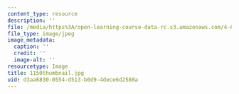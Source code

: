 ```yaml
---
content_type: resource
description: ''
file: /media/https%3A/open-learning-course-data-rc.s3.amazonaws.com/4-614-religious-architecture-and-islamic-cultures-fall-2002/d3aa68300554d513b0d94dece6d2588a_1150thumbnail.jpg
file_type: image/jpeg
image_metadata:
  caption: ''
  credit: ''
  image-alt: ''
resourcetype: Image
title: 1150thumbnail.jpg
uid: d3aa6830-0554-d513-b0d9-4dece6d2588a
---
```

